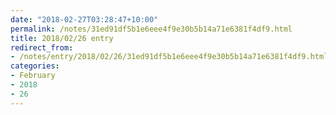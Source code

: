 ```yaml
---
date: "2018-02-27T03:28:47+10:00"
permalink: /notes/31ed91df5b1e6eee4f9e30b5b14a71e6381f4df9.html
title: 2018/02/26 entry
redirect_from:
- /notes/entry/2018/02/26/31ed91df5b1e6eee4f9e30b5b14a71e6381f4df9.html
categories:
- February
- 2018
- 26
---
```


